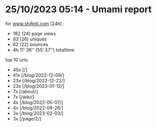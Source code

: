 # 25/10/2023 05:14 - Umami report
for www.shifeiti.com [24h] :

 - 182 (24) page views
 - 83 (26) uniques
 - 62 (22) bounces
 - 4h 11' 36'' (55' 57'') totaltime


top 10 urls:
 - 45x [/]
 - 41x [/blog/2022-12-09/]
 - 23x [/blog/2022-12-22/]
 - 23x [/blog/2023-01-12/]
 - 7x [/about/]
 - 7x [/wiki/]
 - 4x [/blog/2022-05-07/]
 - 4x [/blog/2022-08-26/]
 - 3x [/blog/2023-02-03/]
 - 3x [/page/2/]


